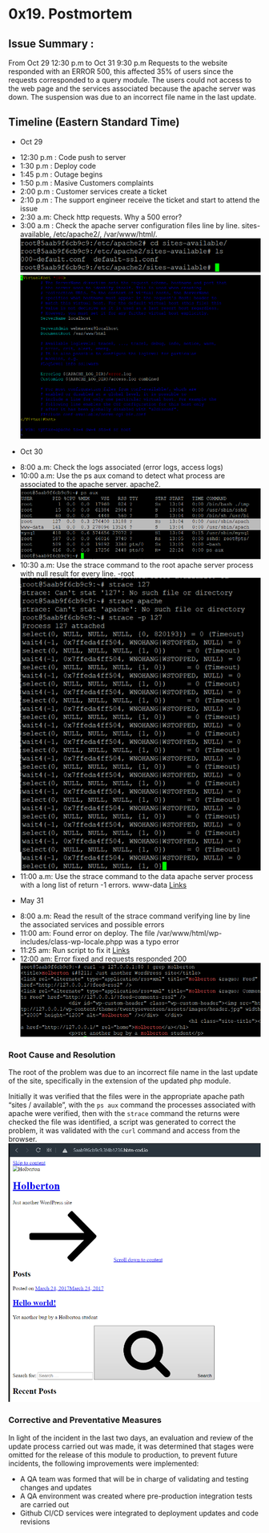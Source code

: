 # 0x19. Postmortem

## Issue Summary :
From Oct 29 12:30 p.m to Oct 31 9:30 p.m Requests to the website responded with an ERROR 500, this affected 35% of users since the requests corresponded to a query module. The users could not access to the web page and the services associated because the apache server was down. The suspension was due to an incorrect file name in the last update.

## Timeline (Eastern Standard Time)
- Oct 29
* 12:30 p.m : Code push to server
* 1:30 p.m : Deploy code 
* 1:45 p.m : Outage begins
* 1:50 p.m : Masive Customers complaints 
* 2:00 p.m : Customer services create a ticket
* 2:10 p.m : The support engineer receive the ticket and start to attend the issue
* 2:30 a.m: Check http requests. Why a 500 error?
* 3:00 a.m : Check the apache server configuration files line by line. sites-available, /etc/apache2/, /var/www/html/.
![](https://github.com/Emanuel-js/alx-system_engineering-devops/blob/main/0x19-postmortem/images/sites%20available.png?raw=true)
![](https://github.com/Emanuel-js/alx-system_engineering-devops/blob/main/0x19-postmortem/images/document%20root.png?raw=true)
- Oct 30
* 8:00 a.m: Check the logs associated (error logs, access logs) 
* 10:00 a.m: Use the ps aux comand to detect what process are associated to the apache server. apache2.
![](https://github.com/juliushakes/alx-system_engineering-devops/blob/main/0x19-postmortem/images/psaux.png?raw=true)
* 10:30 a.m: Use the strace command to the root apache server process with null result for every line. -root
![](https://github.com/juliushakes/alx-system_engineering-devops/blob/main/0x19-postmortem/images/strace%20127.png?raw=true)
* 11:00 a.m: Use the strace command to the data apache server process with a long list of return -1 errors. www-data
[Links](https://github.com/juliushakes/alx-system_engineering-devops/blob/main/0x19-postmortem/images/strace%20161.txt)
- May 31
* 8:00 a.m: Read the result of the strace command verifying line by line the associated services and possible errors
* 11:00 am: Found error on deploy. The file /var/www/html/wp-includes/class-wp-locale.phpp was a typo error 
* 11:25 am: Run script to fix it
[Links](https://github.com/juliushakes/alx-system_engineering-devops/blob/main/0x17-web_stack_debugging_3/0-strace_is_your_friend.pp)
* 12:00 am: Error fixed and requests responded 200
![](https://github.com/juliushakes/alx-system_engineering-devops/blob/main/0x19-postmortem/images/working.png?raw=true)

### Root Cause and Resolution 
The root of the problem was due to an incorrect file name in the last update of the site, specifically in the extension of the updated php module.

Initially it was verified that the files were in the appropriate apache path “sites / available”, with the `ps aux` command the processes associated with apache were verified, then with the `strace` command the returns were checked the file was identified, a script was generated to correct the problem, it was validated with the `curl` command and access from the browser.
![](https://github.com/juliushakes/alx-system_engineering-devops/blob/main/0x19-postmortem/images/accessing.png?raw=true)

### Corrective and Preventative Measures
In light of the incident in the last two days, an evaluation and review of the update process carried out was made, it was determined that stages were omitted for the release of this module to production, to prevent future incidents, the following improvements were implemented:

* A QA team was formed that will be in charge of validating and testing changes and updates
* A QA environment was created where pre-production integration tests are carried out
* Github CI/CD services were integrated to deployment updates and code revisions
